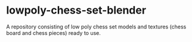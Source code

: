 # lowpoly-chess-set-blender
A repository consisting of low poly chess set models and textures (chess board and chess pieces) ready to use.
